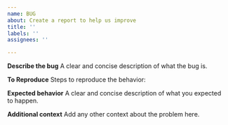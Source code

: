 ```yaml
---
name: BUG
about: Create a report to help us improve
title: ''
labels: ''
assignees: ''

---
```


**Describe the bug**
A clear and concise description of what the bug is.


**To Reproduce**
Steps to reproduce the behavior:

**Expected behavior**
A clear and concise description of what you expected to happen.

**Additional context**
Add any other context about the problem here.
